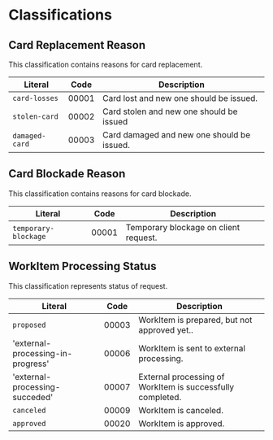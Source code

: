    
Classifications
===============

Card Replacement Reason
-------------- 
This classification contains reasons for card replacement.

Literal 				      | Code   | Description
------------------------------|--------|-------------------------------------------
`card-losses`	  			  | 00001  | Card lost and new one should be issued.
`stolen-card`	  			  | 00002  | Card stolen and new one should be issued
`damaged-card`	  			  | 00003  | Card damaged and new one should be issued.


Card Blockade Reason
-------------- 
This classification contains reasons for card blockade.

Literal 				      			  | Code   | Description
------------------------------------------|--------|--------------------------------------------------
`temporary-blockage`	  				  | 00001  | Temporary blockage on client request.


WorkItem Processing Status
-------------- 
This classification represents status of request. 

Literal 				      			| Code   | Description
----------------------------------------|--------|-------------------------------------------
`proposed`	  			      			| 00003  | WorkItem is prepared, but not approved yet..
'external-processing-in-progress'		| 00006  | WorkItem is sent to external processing.
'external-processing-succeded'			| 00007  | External processing of WorkItem is successfully completed.
`canceled`	  			  				| 00009  | WorkItem is canceled.
`approved`	  			  				| 00020  | WorkItem is approved.